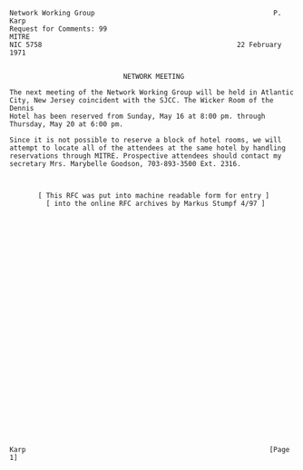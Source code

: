     Network Working Group                                            P. Karp
    Request for Comments: 99                                           MITRE
    NIC 5758                                                22 February 1971


                                NETWORK MEETING

    The next meeting of the Network Working Group will be held in Atlantic
    City, New Jersey coincident with the SJCC. The Wicker Room of the Dennis
    Hotel has been reserved from Sunday, May 16 at 8:00 pm. through
    Thursday, May 20 at 6:00 pm.

    Since it is not possible to reserve a block of hotel rooms, we will
    attempt to locate all of the attendees at the same hotel by handling
    reservations through MITRE. Prospective attendees should contact my
    secretary Mrs. Marybelle Goodson, 703-893-3500 Ext. 2316.



           [ This RFC was put into machine readable form for entry ]
             [ into the online RFC archives by Markus Stumpf 4/97 ]






























    Karp                                                            [Page 1]
